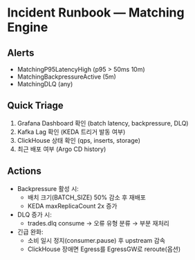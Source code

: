 # Incident Runbook — Matching Engine

## Alerts
- MatchingP95LatencyHigh (p95 > 50ms 10m)
- MatchingBackpressureActive (5m)
- MatchingDLQ (any)

## Quick Triage
1) Grafana Dashboard 확인 (batch latency, backpressure, DLQ)
2) Kafka Lag 확인 (KEDA 트리거 발동 여부)
3) ClickHouse 상태 확인 (qps, inserts, storage)
4) 최근 배포 여부 (Argo CD history)

## Actions
- Backpressure 활성 시:
  - 배치 크기(BATCH_SIZE) 50% 감소 후 재배포
  - KEDA maxReplicaCount 2x 증가
- DLQ 증가 시:
  - trades.dlq consume → 오류 유형 분류 → 부분 재처리
- 긴급 완화:
  - 소비 일시 정지(consumer.pause) 후 upstream 감속
  - ClickHouse 장애면 Egress를 EgressGW로 reroute(옵션)
